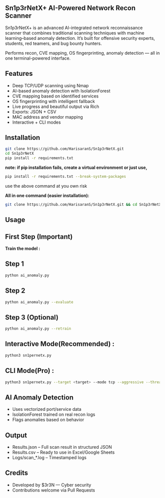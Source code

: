 ## Sn1p3rNetX+  AI-Powered Network Recon Scanner

Sn1p3rNetX+ is an advanced AI-integrated network reconnaissance scanner that combines traditional scanning techniques with machine learning–based anomaly detection. 
It’s built for offensive security experts, students, red teamers, and bug bounty hunters.

Performs recon, CVE mapping, OS fingerprinting, anomaly detection — all in one terminal-powered interface.

## Features

-  Deep TCP/UDP scanning using Nmap
-  AI-based anomaly detection with IsolationForest
-  CVE mapping based on identified services
-  OS fingerprinting with intelligent fallback
-  Live progress and beautiful output via Rich
-  Exports: JSON + CSV
-  MAC address and vendor mapping
-  Interactive + CLI modes

## Installation

```bash
git clone https://github.com/HarisaranS/Sn1p3rNetX.git
cd Sn1p3rNetX
pip install -r requirements.txt
```
**note: if pip installation fails, create a virtual environment or just use,**
```bash
pip install -r requirements.txt --break-system-packages
```
use the above command at you own risk

**All in one command (easier installation):**
```bash
git clone https://github.com/HarisaranS/Sn1p3rNetX.git && cd Sn1p3rNetX && pip install -r requirements.txt --break-system-packages
```


## Usage

## First Step (Important)
**Train the model :**
## Step 1
```bash
python ai_anomaly.py
```
## Step 2
```bash 
python ai_anomaly.py --evaluate 
```
## Step 3 (Optional)
```bash
python ai_anomaly.py --retrain 
```

## Interactive Mode(Recommended) :
```bash
python3 sn1pernetx.py
```
## CLI Mode(Pro) :
```bash
python3 sn1pernetx.py --target <target> --mode tcp --aggressive --threads 50 --fresh
```
## AI Anomaly Detection

- Uses vectorized port/service data
- IsolationForest trained on real recon logs
- Flags anomalies based on behavior

## Output

- Results.json – Full scan result in structured JSON
- Results.csv – Ready to use in Excel/Google Sheets
- Logs/scan_*.log – Timestamped logs

## Credits

- Developed by $3r3N — Cyber security
- Contributions welcome via Pull Requests
